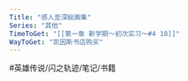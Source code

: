 ```yaml
---
Title: "感人至深絵画集"
Series: "其他"
TimeToGet: "[[第一章 新学期～初次实习～#4 18]]"
WayToGet: "凯因斯书店购买"
---
```


#英雄传说/闪之轨迹/笔记/书籍